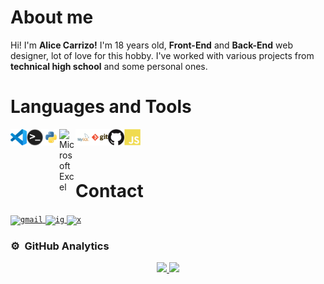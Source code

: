 # **About me**
Hi! I'm **Alice Carrizo!** I'm 18 years old, **Front-End** and **Back-End** web designer, lot of love for this hobby. I've worked with various projects from **technical high school** and some personal ones.


# **Languages and Tools**

<img align="left" alt="Visual Studio Code" width="26px" src="https://raw.githubusercontent.com/github/explore/80688e429a7d4ef2fca1e82350fe8e3517d3494d/topics/visual-studio-code/visual-studio-code.png" />
<img align="left" alt="HTML5" width="26px" src="https://raw.githubusercontent.com/github/explore/80688e429a7d4ef2fca1e82350fe8e3517d3494d/topics/terminal/terminal.png" />
<img align="left" alt="Python" width="26px" src="https://raw.githubusercontent.com/github/explore/80688e429a7d4ef2fca1e82350fe8e3517d3494d/topics/python/python.png" />
<img align="left" alt="Microsoft Excel" width="26px" src="https://img.icons8.com/color/452/microsoft-excel-2019--v1.png" />
<img align="left" alt="MySQL" width="26px" src="https://raw.githubusercontent.com/github/explore/80688e429a7d4ef2fca1e82350fe8e3517d3494d/topics/mysql/mysql.png" />
<img align="center" alt="JavaScript" width="26px" src="https://raw.githubusercontent.com/devicons/devicon/master/icons/javascript/javascript-plain.svg">
<img align="left" alt="Git" width="26px" src="https://raw.githubusercontent.com/github/explore/80688e429a7d4ef2fca1e82350fe8e3517d3494d/topics/git/git.png" />
<img align="left" alt="GitHub" width="26px" src="https://raw.githubusercontent.com/github/explore/78df643247d429f6cc873026c0622819ad797942/topics/github/github.png" />


<br />
<br />


# **Contact**
<a href="mailto:aliceelizabethcarrizo@gmail.com" target="_blank">
    <code><img aling="left" alt="gmail" width="26px" src="https://img.icons8.com/3d-fluency/100/000000/gmail.png"></code>
</a>
<a href="https://www.instagram.com/aleecebeth" target="_blank">
    <code><img aling="left" alt="ig" width="26px" src="https://github.com/Aleecebeth/Aleecebeth/assets/144489440/7f83696f-c38e-48ca-a1a6-87f9e11630db"></code>
</a>
<a href="https://www.twitter.com/aleecebeth" target="_blank">
    <code><img aling="left" alt="x" width="26px" src="https://github.com/Aleecebeth/Aleecebeth/assets/144489440/ce2452db-0a7f-4470-ad56-486ac24d5095"></code>
</a>

### ⚙️ &nbsp;GitHub Analytics

<p align="center">
<a href="https://github.com/ArisGuimera">
  <img height="180em" src="https://github-readme-stats-eight-theta.vercel.app/api?username=Aleecebeth&show_icons=true&theme=algolia&include_all_commits=true&count_private=true"/>
  <img height="180em" src="https://github-readme-stats-eight-theta.vercel.app/api/top-langs/?username=Aleecebeth&layout=compact&langs_count=8&theme=algolia"/>
</a>
</p>
